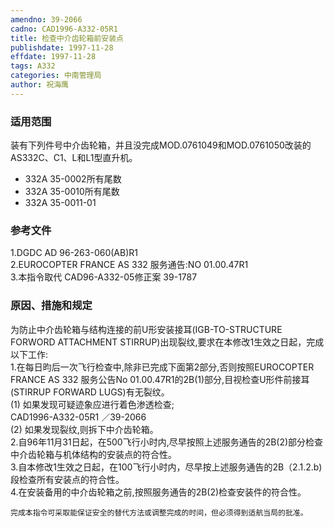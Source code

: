 ```yaml
---
amendno: 39-2066  
cadno: CAD1996-A332-05R1  
title: 检查中介齿轮箱前安装点  
publishdate: 1997-11-28  
effdate: 1997-11-28  
tags: A332  
categories: 中南管理局  
author: 祝海鹰  
---
```

  
### 适用范围  
装有下列件号中介齿轮箱，并且没完成MOD.0761049和MOD.0761050改装的AS332C、C1、L和L1型直升机。
- 332A 35-0002所有尾数
- 332A 35-0010所有尾数
- 332A 35-0011-01  
  
<!--more-->  
### 参考文件  
1.DGDC AD 96-263-060(AB)R1  
    2.EUROCOPTER FRANCE AS 332 服务通告:NO 01.00.47R1  
    3.本指令取代 CAD96-A332-05修正案 39-1787  
  
### 原因、措施和规定  
为防止中介齿轮箱与结构连接的前U形安装接耳(IGB-TO-STRUCTURE FORWORD ATTACHMENT STIRRUP)出现裂纹,要求在本修改1生效之日起，完成以下工作:  
  1.在每日昀后一次飞行检查中,除非已完成下面第2部分,否则按照EUROCOPTER FRANCE AS 332 服务公告No 01.00.47R1的2B(1)部分,目视检查U形件前接耳(STIRRUP FORWARD LUGS)有无裂纹。  
(1) 如果发现可疑迹象应进行着色渗透检查;  
       CAD1996-A332-05R1   ／39-2066  
(2) 如果发现裂纹,则拆下中介齿轮箱。  
  2.自96年11月31日起，在500飞行小时内,尽早按照上述服务通告的2B(2)部分检查中介齿轮箱与机体结构的安装点的符合性。  
  3.自本修改1生效之日起，在100飞行小时内，尽早按上述服务通告的2B（2.1.2.b)段检查所有安装点的符合性。  
  4.在安装备用的中介齿轮箱之前,按照服务通告的2B(2)检查安装件的符合性。  
  
    完成本指令可采取能保证安全的替代方法或调整完成的时间，但必须得到适航当局的批准。  
